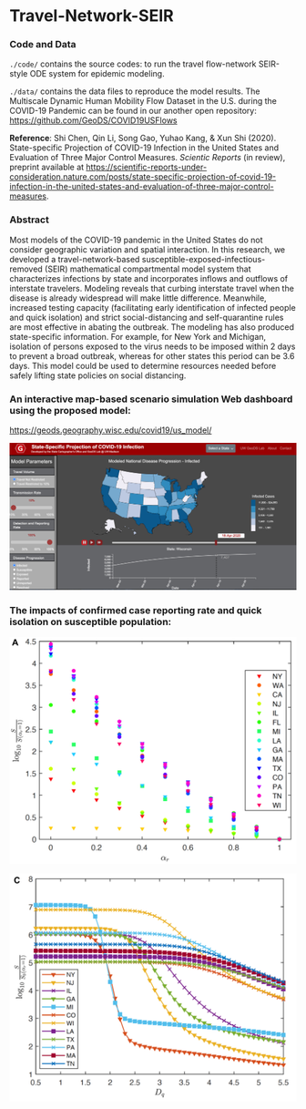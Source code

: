 # Travel-Network-SEIR

### Code and Data
`./code/` contains the source codes: to run the travel flow-network SEIR-style ODE system for epidemic modeling.

`./data/` contains the data files to reproduce the model results. The Multiscale Dynamic Human Mobility Flow Dataset in the U.S. during the COVID-19 Pandemic can be found in our another open repository: https://github.com/GeoDS/COVID19USFlows

**Reference**: Shi Chen, Qin Li, Song Gao, Yuhao Kang, & Xun Shi (2020). State-specific Projection of COVID-19 Infection in the United States and Evaluation of Three Major Control Measures. *Scientic Reports* (in review), preprint available at https://scientific-reports-under-consideration.nature.com/posts/state-specific-projection-of-covid-19-infection-in-the-united-states-and-evaluation-of-three-major-control-measures.

### Abstract 
Most models of the COVID-19 pandemic in the United States do not consider geographic variation and spatial interaction. In this research, we developed a travel-network-based susceptible-exposed-infectious-removed (SEIR)  mathematical compartmental model system  that characterizes infections by state and incorporates inflows and outflows of interstate travelers. Modeling reveals that curbing interstate travel when the disease is already widespread will make little difference. Meanwhile, increased testing capacity (facilitating early identification of infected people and quick isolation) and strict social-distancing and self-quarantine rules are most effective in abating the outbreak. The modeling has also produced state-specific information. For example, for New York and Michigan, isolation of persons exposed to the virus needs to be imposed within 2 days to prevent a broad outbreak, whereas for other states this period can be 3.6 days. This model could be used to determine resources needed before safely lifting state policies on social distancing.

### An interactive map-based scenario simulation Web dashboard using the proposed model:
https://geods.geography.wisc.edu/covid19/us_model/
<p align="center">
  <a href="https://geods.geography.wisc.edu/covid19/us_model/">
    <img src="images/web_simulation_dashboard.png" alt="Dashboard" width=800>
  </a>
</p>

### The impacts of confirmed case reporting rate and quick isolation on susceptible population:
<p align="center">
  <a href="https://geods.geography.wisc.edu/covid19/us_model/">
    <img src="images/fig3_top15_sigma10_beta0_gamma05_new.png" alt="Report Rate" width=800>
  </a>
</p>

<p align="center">
  <a href="https://geods.geography.wisc.edu/covid19/us_model/">
    <img src="images/fig3_S_top15_sigma10_beta0_gamma05_new.png" alt="Delay" width=800>
  </a>
</p>
